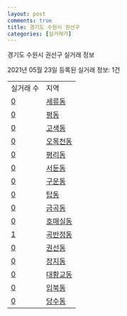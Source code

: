 ```yaml
---
layout: post
comments: true
title: 경기도 수원시 권선구
categories: [실거래가]
---
```


경기도 수원시 권선구 실거래 정보

2021년 05월 23일 등록된 실거래 정보: 1건


<table>
  <tr>
    <td>실거래 수</td>
    <td>지역</td>
  </tr>

  
  <tr>
    <td><a href="4111312600.html">0</a></td>
    <td><a href="4111312600.html">세류동</a></td>
  </tr>
    

  <tr>
    <td><a href="4111312700.html">0</a></td>
    <td><a href="4111312700.html">평동</a></td>
  </tr>
    

  <tr>
    <td><a href="4111312800.html">0</a></td>
    <td><a href="4111312800.html">고색동</a></td>
  </tr>
    

  <tr>
    <td><a href="4111312900.html">0</a></td>
    <td><a href="4111312900.html">오목천동</a></td>
  </tr>
    

  <tr>
    <td><a href="4111313000.html">0</a></td>
    <td><a href="4111313000.html">평리동</a></td>
  </tr>
    

  <tr>
    <td><a href="4111313100.html">0</a></td>
    <td><a href="4111313100.html">서둔동</a></td>
  </tr>
    

  <tr>
    <td><a href="4111313200.html">0</a></td>
    <td><a href="4111313200.html">구운동</a></td>
  </tr>
    

  <tr>
    <td><a href="4111313300.html">0</a></td>
    <td><a href="4111313300.html">탑동</a></td>
  </tr>
    

  <tr>
    <td><a href="4111313400.html">0</a></td>
    <td><a href="4111313400.html">금곡동</a></td>
  </tr>
    

  <tr>
    <td><a href="4111313500.html">0</a></td>
    <td><a href="4111313500.html">호매실동</a></td>
  </tr>
    

  <tr>
    <td><a href="4111313600.html">1</a></td>
    <td><a href="4111313600.html">곡반정동</a></td>
  </tr>
    

  <tr>
    <td><a href="4111313700.html">0</a></td>
    <td><a href="4111313700.html">권선동</a></td>
  </tr>
    

  <tr>
    <td><a href="4111313800.html">0</a></td>
    <td><a href="4111313800.html">장지동</a></td>
  </tr>
    

  <tr>
    <td><a href="4111313900.html">0</a></td>
    <td><a href="4111313900.html">대황교동</a></td>
  </tr>
    

  <tr>
    <td><a href="4111314000.html">0</a></td>
    <td><a href="4111314000.html">입북동</a></td>
  </tr>
    

  <tr>
    <td><a href="4111314100.html">0</a></td>
    <td><a href="4111314100.html">당수동</a></td>
  </tr>
    


</table>
    